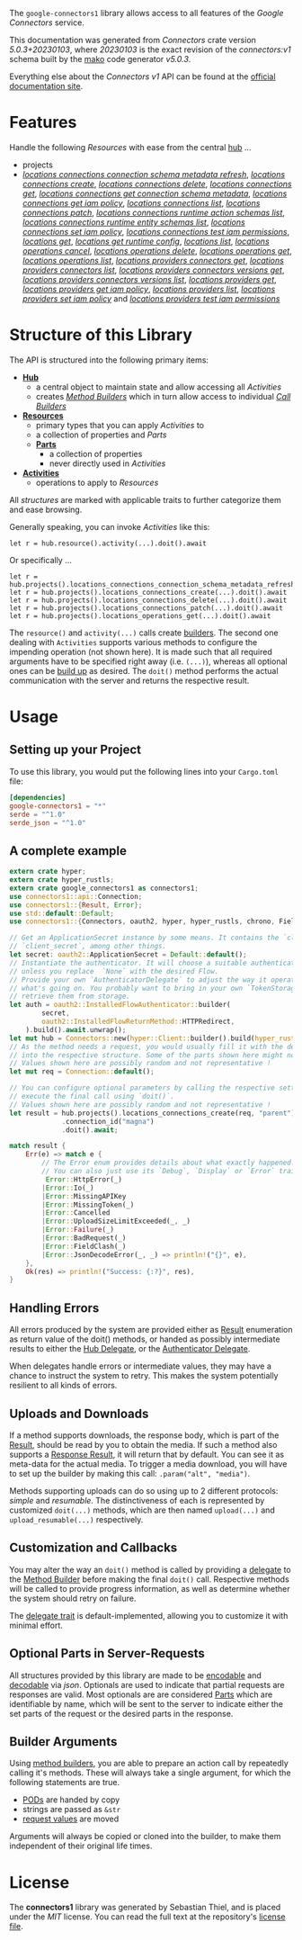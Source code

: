 <!---
DO NOT EDIT !
This file was generated automatically from 'src/generator/templates/api/README.md.mako'
DO NOT EDIT !
-->
The `google-connectors1` library allows access to all features of the *Google Connectors* service.

This documentation was generated from *Connectors* crate version *5.0.3+20230103*, where *20230103* is the exact revision of the *connectors:v1* schema built by the [mako](http://www.makotemplates.org/) code generator *v5.0.3*.

Everything else about the *Connectors* *v1* API can be found at the
[official documentation site](https://cloud.google.com/apigee/docs/api-platform/connectors/about-connectors).
# Features

Handle the following *Resources* with ease from the central [hub](https://docs.rs/google-connectors1/5.0.3+20230103/google_connectors1/Connectors) ...

* projects
 * [*locations connections connection schema metadata refresh*](https://docs.rs/google-connectors1/5.0.3+20230103/google_connectors1/api::ProjectLocationConnectionConnectionSchemaMetadataRefreshCall), [*locations connections create*](https://docs.rs/google-connectors1/5.0.3+20230103/google_connectors1/api::ProjectLocationConnectionCreateCall), [*locations connections delete*](https://docs.rs/google-connectors1/5.0.3+20230103/google_connectors1/api::ProjectLocationConnectionDeleteCall), [*locations connections get*](https://docs.rs/google-connectors1/5.0.3+20230103/google_connectors1/api::ProjectLocationConnectionGetCall), [*locations connections get connection schema metadata*](https://docs.rs/google-connectors1/5.0.3+20230103/google_connectors1/api::ProjectLocationConnectionGetConnectionSchemaMetadataCall), [*locations connections get iam policy*](https://docs.rs/google-connectors1/5.0.3+20230103/google_connectors1/api::ProjectLocationConnectionGetIamPolicyCall), [*locations connections list*](https://docs.rs/google-connectors1/5.0.3+20230103/google_connectors1/api::ProjectLocationConnectionListCall), [*locations connections patch*](https://docs.rs/google-connectors1/5.0.3+20230103/google_connectors1/api::ProjectLocationConnectionPatchCall), [*locations connections runtime action schemas list*](https://docs.rs/google-connectors1/5.0.3+20230103/google_connectors1/api::ProjectLocationConnectionRuntimeActionSchemaListCall), [*locations connections runtime entity schemas list*](https://docs.rs/google-connectors1/5.0.3+20230103/google_connectors1/api::ProjectLocationConnectionRuntimeEntitySchemaListCall), [*locations connections set iam policy*](https://docs.rs/google-connectors1/5.0.3+20230103/google_connectors1/api::ProjectLocationConnectionSetIamPolicyCall), [*locations connections test iam permissions*](https://docs.rs/google-connectors1/5.0.3+20230103/google_connectors1/api::ProjectLocationConnectionTestIamPermissionCall), [*locations get*](https://docs.rs/google-connectors1/5.0.3+20230103/google_connectors1/api::ProjectLocationGetCall), [*locations get runtime config*](https://docs.rs/google-connectors1/5.0.3+20230103/google_connectors1/api::ProjectLocationGetRuntimeConfigCall), [*locations list*](https://docs.rs/google-connectors1/5.0.3+20230103/google_connectors1/api::ProjectLocationListCall), [*locations operations cancel*](https://docs.rs/google-connectors1/5.0.3+20230103/google_connectors1/api::ProjectLocationOperationCancelCall), [*locations operations delete*](https://docs.rs/google-connectors1/5.0.3+20230103/google_connectors1/api::ProjectLocationOperationDeleteCall), [*locations operations get*](https://docs.rs/google-connectors1/5.0.3+20230103/google_connectors1/api::ProjectLocationOperationGetCall), [*locations operations list*](https://docs.rs/google-connectors1/5.0.3+20230103/google_connectors1/api::ProjectLocationOperationListCall), [*locations providers connectors get*](https://docs.rs/google-connectors1/5.0.3+20230103/google_connectors1/api::ProjectLocationProviderConnectorGetCall), [*locations providers connectors list*](https://docs.rs/google-connectors1/5.0.3+20230103/google_connectors1/api::ProjectLocationProviderConnectorListCall), [*locations providers connectors versions get*](https://docs.rs/google-connectors1/5.0.3+20230103/google_connectors1/api::ProjectLocationProviderConnectorVersionGetCall), [*locations providers connectors versions list*](https://docs.rs/google-connectors1/5.0.3+20230103/google_connectors1/api::ProjectLocationProviderConnectorVersionListCall), [*locations providers get*](https://docs.rs/google-connectors1/5.0.3+20230103/google_connectors1/api::ProjectLocationProviderGetCall), [*locations providers get iam policy*](https://docs.rs/google-connectors1/5.0.3+20230103/google_connectors1/api::ProjectLocationProviderGetIamPolicyCall), [*locations providers list*](https://docs.rs/google-connectors1/5.0.3+20230103/google_connectors1/api::ProjectLocationProviderListCall), [*locations providers set iam policy*](https://docs.rs/google-connectors1/5.0.3+20230103/google_connectors1/api::ProjectLocationProviderSetIamPolicyCall) and [*locations providers test iam permissions*](https://docs.rs/google-connectors1/5.0.3+20230103/google_connectors1/api::ProjectLocationProviderTestIamPermissionCall)




# Structure of this Library

The API is structured into the following primary items:

* **[Hub](https://docs.rs/google-connectors1/5.0.3+20230103/google_connectors1/Connectors)**
    * a central object to maintain state and allow accessing all *Activities*
    * creates [*Method Builders*](https://docs.rs/google-connectors1/5.0.3+20230103/google_connectors1/client::MethodsBuilder) which in turn
      allow access to individual [*Call Builders*](https://docs.rs/google-connectors1/5.0.3+20230103/google_connectors1/client::CallBuilder)
* **[Resources](https://docs.rs/google-connectors1/5.0.3+20230103/google_connectors1/client::Resource)**
    * primary types that you can apply *Activities* to
    * a collection of properties and *Parts*
    * **[Parts](https://docs.rs/google-connectors1/5.0.3+20230103/google_connectors1/client::Part)**
        * a collection of properties
        * never directly used in *Activities*
* **[Activities](https://docs.rs/google-connectors1/5.0.3+20230103/google_connectors1/client::CallBuilder)**
    * operations to apply to *Resources*

All *structures* are marked with applicable traits to further categorize them and ease browsing.

Generally speaking, you can invoke *Activities* like this:

```Rust,ignore
let r = hub.resource().activity(...).doit().await
```

Or specifically ...

```ignore
let r = hub.projects().locations_connections_connection_schema_metadata_refresh(...).doit().await
let r = hub.projects().locations_connections_create(...).doit().await
let r = hub.projects().locations_connections_delete(...).doit().await
let r = hub.projects().locations_connections_patch(...).doit().await
let r = hub.projects().locations_operations_get(...).doit().await
```

The `resource()` and `activity(...)` calls create [builders][builder-pattern]. The second one dealing with `Activities`
supports various methods to configure the impending operation (not shown here). It is made such that all required arguments have to be
specified right away (i.e. `(...)`), whereas all optional ones can be [build up][builder-pattern] as desired.
The `doit()` method performs the actual communication with the server and returns the respective result.

# Usage

## Setting up your Project

To use this library, you would put the following lines into your `Cargo.toml` file:

```toml
[dependencies]
google-connectors1 = "*"
serde = "^1.0"
serde_json = "^1.0"
```

## A complete example

```Rust
extern crate hyper;
extern crate hyper_rustls;
extern crate google_connectors1 as connectors1;
use connectors1::api::Connection;
use connectors1::{Result, Error};
use std::default::Default;
use connectors1::{Connectors, oauth2, hyper, hyper_rustls, chrono, FieldMask};

// Get an ApplicationSecret instance by some means. It contains the `client_id` and
// `client_secret`, among other things.
let secret: oauth2::ApplicationSecret = Default::default();
// Instantiate the authenticator. It will choose a suitable authentication flow for you,
// unless you replace  `None` with the desired Flow.
// Provide your own `AuthenticatorDelegate` to adjust the way it operates and get feedback about
// what's going on. You probably want to bring in your own `TokenStorage` to persist tokens and
// retrieve them from storage.
let auth = oauth2::InstalledFlowAuthenticator::builder(
        secret,
        oauth2::InstalledFlowReturnMethod::HTTPRedirect,
    ).build().await.unwrap();
let mut hub = Connectors::new(hyper::Client::builder().build(hyper_rustls::HttpsConnectorBuilder::new().with_native_roots().https_or_http().enable_http1().build()), auth);
// As the method needs a request, you would usually fill it with the desired information
// into the respective structure. Some of the parts shown here might not be applicable !
// Values shown here are possibly random and not representative !
let mut req = Connection::default();

// You can configure optional parameters by calling the respective setters at will, and
// execute the final call using `doit()`.
// Values shown here are possibly random and not representative !
let result = hub.projects().locations_connections_create(req, "parent")
             .connection_id("magna")
             .doit().await;

match result {
    Err(e) => match e {
        // The Error enum provides details about what exactly happened.
        // You can also just use its `Debug`, `Display` or `Error` traits
         Error::HttpError(_)
        |Error::Io(_)
        |Error::MissingAPIKey
        |Error::MissingToken(_)
        |Error::Cancelled
        |Error::UploadSizeLimitExceeded(_, _)
        |Error::Failure(_)
        |Error::BadRequest(_)
        |Error::FieldClash(_)
        |Error::JsonDecodeError(_, _) => println!("{}", e),
    },
    Ok(res) => println!("Success: {:?}", res),
}

```
## Handling Errors

All errors produced by the system are provided either as [Result](https://docs.rs/google-connectors1/5.0.3+20230103/google_connectors1/client::Result) enumeration as return value of
the doit() methods, or handed as possibly intermediate results to either the
[Hub Delegate](https://docs.rs/google-connectors1/5.0.3+20230103/google_connectors1/client::Delegate), or the [Authenticator Delegate](https://docs.rs/yup-oauth2/*/yup_oauth2/trait.AuthenticatorDelegate.html).

When delegates handle errors or intermediate values, they may have a chance to instruct the system to retry. This
makes the system potentially resilient to all kinds of errors.

## Uploads and Downloads
If a method supports downloads, the response body, which is part of the [Result](https://docs.rs/google-connectors1/5.0.3+20230103/google_connectors1/client::Result), should be
read by you to obtain the media.
If such a method also supports a [Response Result](https://docs.rs/google-connectors1/5.0.3+20230103/google_connectors1/client::ResponseResult), it will return that by default.
You can see it as meta-data for the actual media. To trigger a media download, you will have to set up the builder by making
this call: `.param("alt", "media")`.

Methods supporting uploads can do so using up to 2 different protocols:
*simple* and *resumable*. The distinctiveness of each is represented by customized
`doit(...)` methods, which are then named `upload(...)` and `upload_resumable(...)` respectively.

## Customization and Callbacks

You may alter the way an `doit()` method is called by providing a [delegate](https://docs.rs/google-connectors1/5.0.3+20230103/google_connectors1/client::Delegate) to the
[Method Builder](https://docs.rs/google-connectors1/5.0.3+20230103/google_connectors1/client::CallBuilder) before making the final `doit()` call.
Respective methods will be called to provide progress information, as well as determine whether the system should
retry on failure.

The [delegate trait](https://docs.rs/google-connectors1/5.0.3+20230103/google_connectors1/client::Delegate) is default-implemented, allowing you to customize it with minimal effort.

## Optional Parts in Server-Requests

All structures provided by this library are made to be [encodable](https://docs.rs/google-connectors1/5.0.3+20230103/google_connectors1/client::RequestValue) and
[decodable](https://docs.rs/google-connectors1/5.0.3+20230103/google_connectors1/client::ResponseResult) via *json*. Optionals are used to indicate that partial requests are responses
are valid.
Most optionals are are considered [Parts](https://docs.rs/google-connectors1/5.0.3+20230103/google_connectors1/client::Part) which are identifiable by name, which will be sent to
the server to indicate either the set parts of the request or the desired parts in the response.

## Builder Arguments

Using [method builders](https://docs.rs/google-connectors1/5.0.3+20230103/google_connectors1/client::CallBuilder), you are able to prepare an action call by repeatedly calling it's methods.
These will always take a single argument, for which the following statements are true.

* [PODs][wiki-pod] are handed by copy
* strings are passed as `&str`
* [request values](https://docs.rs/google-connectors1/5.0.3+20230103/google_connectors1/client::RequestValue) are moved

Arguments will always be copied or cloned into the builder, to make them independent of their original life times.

[wiki-pod]: http://en.wikipedia.org/wiki/Plain_old_data_structure
[builder-pattern]: http://en.wikipedia.org/wiki/Builder_pattern
[google-go-api]: https://github.com/google/google-api-go-client

# License
The **connectors1** library was generated by Sebastian Thiel, and is placed
under the *MIT* license.
You can read the full text at the repository's [license file][repo-license].

[repo-license]: https://github.com/Byron/google-apis-rsblob/main/LICENSE.md

